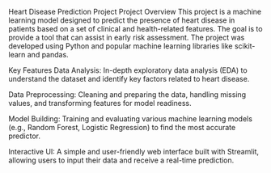 Heart Disease Prediction Project
Project Overview
This project is a machine learning model designed to predict the presence of heart disease in patients based on a set of clinical and health-related features. The goal is to provide a tool that can assist in early risk assessment. The project was developed using Python and popular machine learning libraries like scikit-learn and pandas.

Key Features
Data Analysis: In-depth exploratory data analysis (EDA) to understand the dataset and identify key factors related to heart disease.

Data Preprocessing: Cleaning and preparing the data, handling missing values, and transforming features for model readiness.

Model Building: Training and evaluating various machine learning models (e.g., Random Forest, Logistic Regression) to find the most accurate predictor.

Interactive UI: A simple and user-friendly web interface built with Streamlit, allowing users to input their data and receive a real-time prediction.
